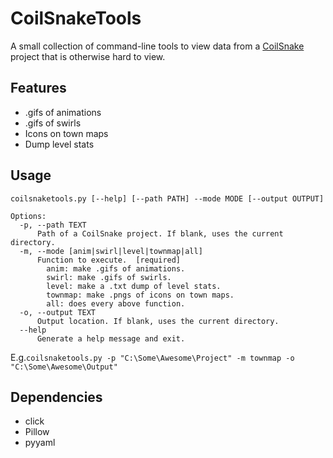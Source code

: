 # CoilSnakeTools

A small collection of command-line tools to view data from a [CoilSnake](https://github.com/pk-hack/CoilSnake/) project that is otherwise hard to view.

## Features

* .gifs of animations
* .gifs of swirls
* Icons on town maps
* Dump level stats

## Usage

```
coilsnaketools.py [--help] [--path PATH] --mode MODE [--output OUTPUT]

Options:
  -p, --path TEXT
      Path of a CoilSnake project. If blank, uses the current directory.
  -m, --mode [anim|swirl|level|townmap|all]
      Function to execute.  [required]
        anim: make .gifs of animations.
        swirl: make .gifs of swirls.
        level: make a .txt dump of level stats.
        townmap: make .pngs of icons on town maps.
        all: does every above function.
  -o, --output TEXT
      Output location. If blank, uses the current directory.
  --help
      Generate a help message and exit.
```

E.g.`coilsnaketools.py -p "C:\Some\Awesome\Project" -m townmap -o "C:\Some\Awesome\Output"`


## Dependencies

* click
* Pillow
* pyyaml